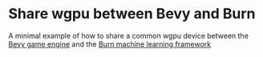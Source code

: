 # Share wgpu between Bevy and Burn

A minimal example of how to share a common wgpu device between the [Bevy game engine](https://bevyengine.org/) and the [Burn machine learning framework](https://burn.dev/)
